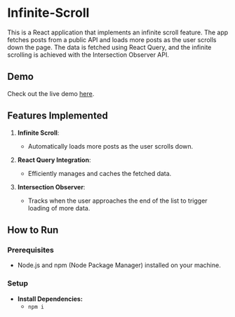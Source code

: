 # Infinite-Scroll
This is a React application that implements an infinite scroll feature. The app fetches posts from a public API and loads more posts as the user scrolls down the page. The data is fetched using React Query, and the infinite scrolling is achieved with the Intersection Observer API.

## Demo

Check out the live demo [here](https://infinite-scroll-alpha-six.vercel.app/#top).

## Features Implemented

1. **Infinite Scroll**: 
    - Automatically loads more posts as the user scrolls down.

2. **React Query Integration**: 
    - Efficiently manages and caches the fetched data.

3. **Intersection Observer**: 
    - Tracks when the user approaches the end of the list to trigger loading of more data.

## How to Run

### Prerequisites

 - Node.js and npm (Node Package Manager) installed on your machine.

### Setup

 - **Install Dependencies:**
   - `npm i`
